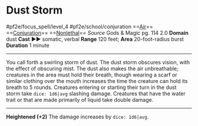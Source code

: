 # Dust Storm
#pf2e/focus_spell/level_4 #pf2e/school/conjuration 
==[Air](rules/traits/air.md)== ==[Conjuration](rules/traits/conjuration.md)== ==[Nonlethal](rules/traits/nonlethal.md)==
*Source* Gods & Magic pg. 114 2.0
**Domain** dust
**Cast** ►► somatic, verbal
**Range** 120 feet; **Area** 20-foot-radius burst
**Duration** 1 minute

---
You call forth a swirling storm of dust. The dust storm obscures vision, with the effect of obscuring mist. The dust also makes the air unbreathable; creatures in the area must hold their breath, though wearing a scarf or similar clothing over the mouth increases the time the creature can hold its breath to 5 rounds. Creatures entering or starting their turn in the dust storm take `dice: 1d6|avg` slashing damage. Creatures that have the water trait or that are made primarily of liquid take double damage.

<hr>

**Heightened (+2)** The damage increases by `dice: 1d6|avg`.